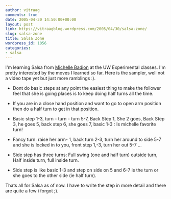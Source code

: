 ```yaml
---
author: vitraag
comments: true
date: 2005-04-30 14:50:00+00:00
layout: post
link: https://vitraagblog.wordpress.com/2005/04/30/salsa-zone/
slug: salsa-zone
title: Salsa Zone
wordpress_id: 1056
categories:
- salsa
---
```


I'm learning Salsa from [Michelle Badion](http://www.dancenewsletter.com/seattle/main.htm?salsa_danceschools.htm%7Emiddle) at the UW Experimental classes. I'm pretty interested by the moves I learned so far. Here is the sampler, well not a video tape yet but just more ramblings :).  
  


  * Dont do basic steps at any point the easiest thing to make the follower feel that she is going places is to keep doing half turns all the time.  

  * If you are in a close hand position and want to go to open arm position then do a half turn to get in that position.  

  * Basic step 1-3, turn - turn - turn 5-7, Back Step 1, She 2 goes, Back Step 3, he goes 5, back step 6, she goes 7, basic 1-3 : Is michelle favorite turn!  

  * Fancy turn: raise her arm- 1, back turn 2-3, turn her around to side 5-7 and she is locked in to you, front step 1,-3, turn her out 5-7 ...  

  * Side step has three turns: Full swing (one and half turn) outside turn, Half inside turn, full inside turn.  

  * Side step is like basic 1-3 and step on side on 5 and 6-7 is the turn or she goes to the other side (ie half turn).  

  
  
Thats all for Salsa as of now. I have to write the step in more detail and there are quite a few i forgot ;).
